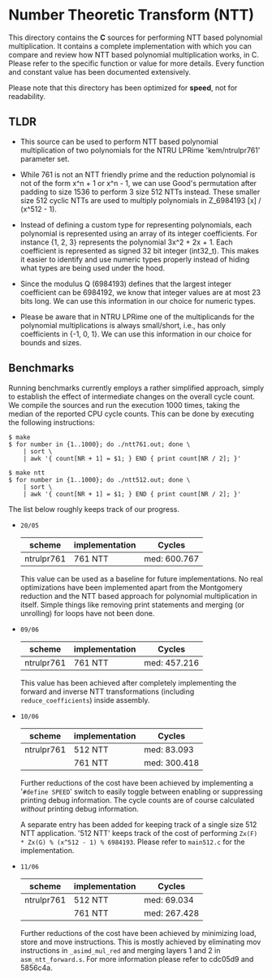 
# Number Theoretic Transform (NTT)

This directory contains the **C** sources for performing NTT based polynomial
multiplication. It contains a complete implementation with which you can compare
and review how NTT based polynomial multiplication works, in C. Please refer to
the specific function or value for more details. Every function and constant
value has been documented extensively.

Please note that this directory has been optimized for **speed**, not for
readability.

## TLDR

* This source can be used to perform NTT based polynomial multiplication of two
polynomials for the NTRU LPRime 'kem/ntrulpr761' parameter set.

* While 761 is not an NTT friendly prime and the reduction polynomial is not of
the form x^n + 1 or x^n - 1, we can use Good's permutation after padding to size
1536 to perform 3 size 512 NTTs instead.  These smaller size 512 cyclic NTTs are
used to multiply polynomials in Z_6984193 [x] / (x^512 - 1).

* Instead of defining a custom type for representing polynomials, each
polynomial is represented using an array of its integer coefficients. For
instance {1, 2, 3} represents the polynomial 3x^2 + 2x + 1. Each coefficient is
represented as signed 32 bit integer (int32_t). This makes it easier to identify
and use numeric types properly instead of hiding what types are being used under
the hood.

* Since the modulus Q (6984193) defines that the largest integer coefficient can
be 6984192, we know that integer values are at most 23 bits long. We can use
this information in our choice for numeric types.

* Please be aware that in NTRU LPRime one of the multiplicands for the
polynomial multiplications is always small/short, i.e., has only coefficients in
{-1, 0, 1}. We can use this information in our choice for bounds and sizes.

## Benchmarks

Running benchmarks currently employs a rather simplified approach, simply to
establish the effect of intermediate changes on the overall cycle count. We
compile the sources and run the execution 1000 times, taking the median of the
reported CPU cycle counts. This can be done by executing the following
instructions:

```shell
$ make
$ for number in {1..1000}; do ./ntt761.out; done \
    | sort \
    | awk '{ count[NR + 1] = $1; } END { print count[NR / 2]; }'

$ make ntt
$ for number in {1..1000}; do ./ntt512.out; done \
    | sort \
    | awk '{ count[NR + 1] = $1; } END { print count[NR / 2]; }'
```

The list below roughly keeps track of our progress.

* `20/05`

    | scheme     | implementation | Cycles       |
    | ------     | -------------- | ------       |
    | ntrulpr761 | 761 NTT        | med: 600.767 |

    This value can be used as a baseline for future implementations. No real
    optimizations have been implemented apart from the Montgomery reduction and
    the NTT based approach for polynomial multiplication in itself. Simple
    things like removing print statements and merging (or unrolling) for loops
    have not been done.

* `09/06`

    | scheme     | implementation | Cycles       |
    | ------     | -------------- | ------       |
    | ntrulpr761 | 761 NTT        | med: 457.216 |

    This value has been achieved after completely implementing the forward and
    inverse NTT transformations (including `reduce_coefficients`) inside
    assembly.

* `10/06`

    | scheme     | implementation | Cycles       |
    | ------     | -------------- | ------       |
    | ntrulpr761 | 512 NTT        | med:  83.093 |
    |            | 761 NTT        | med: 300.418 |

    Further reductions of the cost have been achieved by implementing a '`#define
    SPEED`' switch to easily toggle between enabling or suppressing printing
    debug information. The cycle counts are of course calculated _without_
    printing debug information.

    A separate entry has been added for keeping track of a single size 512 NTT
    application. '512 NTT' keeps track of the cost of performing `Zx(F) * Zx(G)
    % (x^512 - 1) % 6984193`. Please refer to `main512.c` for the
    implementation.

* `11/06`

    | scheme     | implementation | Cycles       |
    | ------     | -------------- | ------       |
    | ntrulpr761 | 512 NTT        | med:  69.034 |
    |            | 761 NTT        | med: 267.428 |

    Further reductions of the cost have been achieved by minimizing load, store
    and move instructions. This is mostly achieved by eliminating mov
    instructions in `_asimd_mul_red` and merging layers 1 and 2 in
    `asm_ntt_forward.s`. For more information please refer to cdc05d9 and
    5856c4a.
